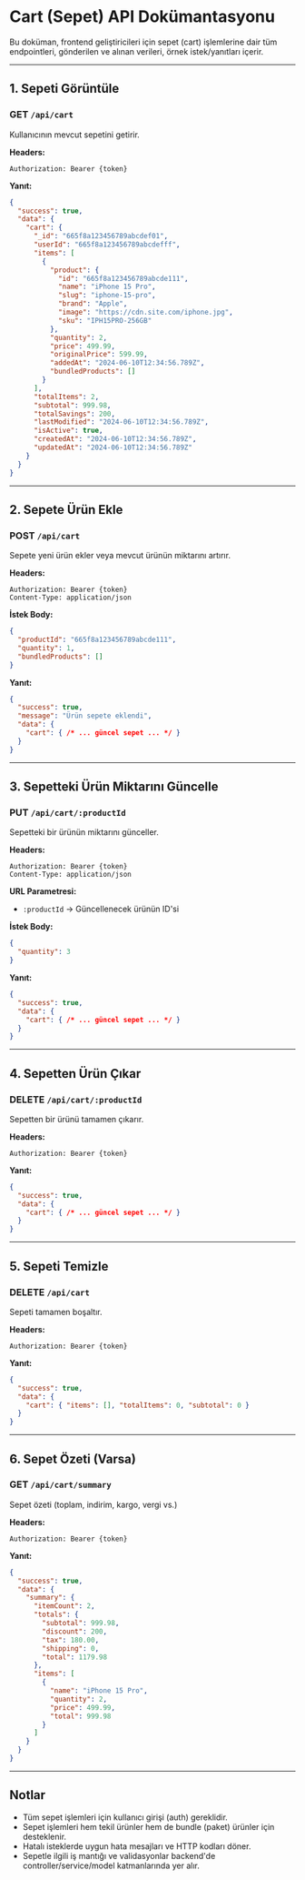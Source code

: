 # Cart (Sepet) API Dokümantasyonu

Bu doküman, frontend geliştiricileri için sepet (cart) işlemlerine dair tüm endpointleri, gönderilen ve alınan verileri, örnek istek/yanıtları içerir.

---

## 1. Sepeti Görüntüle

### GET `/api/cart`
Kullanıcının mevcut sepetini getirir.

**Headers:**
```
Authorization: Bearer {token}
```

**Yanıt:**
```json
{
  "success": true,
  "data": {
    "cart": {
      "_id": "665f8a123456789abcdef01",
      "userId": "665f8a123456789abcdefff",
      "items": [
        {
          "product": {
            "id": "665f8a123456789abcde111",
            "name": "iPhone 15 Pro",
            "slug": "iphone-15-pro",
            "brand": "Apple",
            "image": "https://cdn.site.com/iphone.jpg",
            "sku": "IPH15PRO-256GB"
          },
          "quantity": 2,
          "price": 499.99,
          "originalPrice": 599.99,
          "addedAt": "2024-06-10T12:34:56.789Z",
          "bundledProducts": []
        }
      ],
      "totalItems": 2,
      "subtotal": 999.98,
      "totalSavings": 200,
      "lastModified": "2024-06-10T12:34:56.789Z",
      "isActive": true,
      "createdAt": "2024-06-10T12:34:56.789Z",
      "updatedAt": "2024-06-10T12:34:56.789Z"
    }
  }
}
```

---

## 2. Sepete Ürün Ekle

### POST `/api/cart`
Sepete yeni ürün ekler veya mevcut ürünün miktarını artırır.

**Headers:**
```
Authorization: Bearer {token}
Content-Type: application/json
```

**İstek Body:**
```json
{
  "productId": "665f8a123456789abcde111",
  "quantity": 1,
  "bundledProducts": []
}
```

**Yanıt:**
```json
{
  "success": true,
  "message": "Ürün sepete eklendi",
  "data": {
    "cart": { /* ... güncel sepet ... */ }
  }
}
```

---

## 3. Sepetteki Ürün Miktarını Güncelle

### PUT `/api/cart/:productId`
Sepetteki bir ürünün miktarını günceller.

**Headers:**
```
Authorization: Bearer {token}
Content-Type: application/json
```

**URL Parametresi:**
- `:productId` → Güncellenecek ürünün ID'si

**İstek Body:**
```json
{
  "quantity": 3
}
```

**Yanıt:**
```json
{
  "success": true,
  "data": {
    "cart": { /* ... güncel sepet ... */ }
  }
}
```

---

## 4. Sepetten Ürün Çıkar

### DELETE `/api/cart/:productId`
Sepetten bir ürünü tamamen çıkarır.

**Headers:**
```
Authorization: Bearer {token}
```

**Yanıt:**
```json
{
  "success": true,
  "data": {
    "cart": { /* ... güncel sepet ... */ }
  }
}
```

---

## 5. Sepeti Temizle

### DELETE `/api/cart`
Sepeti tamamen boşaltır.

**Headers:**
```
Authorization: Bearer {token}
```

**Yanıt:**
```json
{
  "success": true,
  "data": {
    "cart": { "items": [], "totalItems": 0, "subtotal": 0 }
  }
}
```

---

## 6. Sepet Özeti (Varsa)

### GET `/api/cart/summary`
Sepet özeti (toplam, indirim, kargo, vergi vs.)

**Headers:**
```
Authorization: Bearer {token}
```

**Yanıt:**
```json
{
  "success": true,
  "data": {
    "summary": {
      "itemCount": 2,
      "totals": {
        "subtotal": 999.98,
        "discount": 200,
        "tax": 180.00,
        "shipping": 0,
        "total": 1179.98
      },
      "items": [
        {
          "name": "iPhone 15 Pro",
          "quantity": 2,
          "price": 499.99,
          "total": 999.98
        }
      ]
    }
  }
}
```

---

## Notlar
- Tüm sepet işlemleri için kullanıcı girişi (auth) gereklidir.
- Sepet işlemleri hem tekil ürünler hem de bundle (paket) ürünler için desteklenir.
- Hatalı isteklerde uygun hata mesajları ve HTTP kodları döner.
- Sepetle ilgili iş mantığı ve validasyonlar backend'de controller/service/model katmanlarında yer alır. 